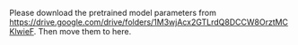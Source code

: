 Please download the pretrained model parameters from https://drive.google.com/drive/folders/1M3wjAcx2GTLrdQ8DCCW8OrztMCKlwieF. Then move them to here. 